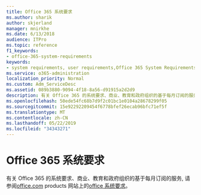 ```yaml
---
title: Office 365 系统要求
ms.author: sharik
author: skjerland
manager: mnirkhe
ms.date: 6/13/2018
audience: ITPro
ms.topic: reference
f1_keywords:
- office-365-system-requirements
keywords:
- system requirements, user requirements,Office 365 System Requirements
ms.service: o365-administration
localization_priority: Normal
ms.custom: Adm_ServiceDesc
ms.assetid: 089b3880-9094-4f18-8a56-d91915a2d2d9
description: 有关 Office 365 的系统要求、商业、教育和政府组织的基于每月订阅的服务, 请参阅 office.com products 网站上的 Office 系统要求。
ms.openlocfilehash: 50ede54fc68b7d9f2c01bc1e0104a28678299f05
ms.sourcegitcommit: 15e92292209454f6778bfef26ecab96bfc71ef5f
ms.translationtype: MT
ms.contentlocale: zh-CN
ms.lasthandoff: 05/22/2019
ms.locfileid: "34343271"
---
```

# <a name="office-365-system-requirements"></a>Office 365 系统要求

有关 Office 365 的系统要求、商业、教育和政府组织的基于每月订阅的服务, 请参阅[office.com](http://go.microsoft.com/fwlink/?LinkID=509817&amp;clcid=0x409) products 网站上的[office 系统要求](http://go.microsoft.com/fwlink/?LinkID=626095&amp;clcid=0x409)。 
  

